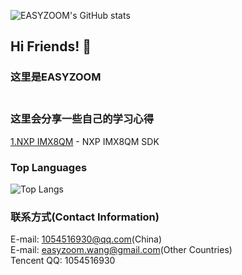 ![EASYZOOM's GitHub stats](https://github-readme-stats.vercel.app/api?username=easyzoom&show_icons=true&theme=radical)

## Hi Friends! 👋<br/>

### 这里是EASYZOOM<br/><br/>

### 这里会分享一些自己的学习心得

[1.NXP IMX8QM](https://github.com/easyzoom/IMX8QM) - NXP IMX8QM SDK<br/>

### Top Languages

![Top Langs](https://github-readme-stats.vercel.app/api/top-langs/?username=easyzoom&langs_count=8&icon_color=CE1D2D&text_color=718096&bg_color=ffffff&hide_title=true)

### 联系方式(Contact Information)

E-mail: 1054516930@qq.com(China)  
E-mail: easyzoom.wang@gmail.com(Other Countries)  
Tencent QQ: 1054516930
<!--
**easyzoom/easyzoom** is a ✨ _special_ ✨ repository because its `README.md` (this file) appears on your GitHub profile.

Here are some ideas to get you started:

- 🔭 I’m currently working on ...
- 🌱 I’m currently learning ...
- 👯 I’m looking to collaborate on ...
- 🤔 I’m looking for help with ...
- 💬 Ask me about ...
- 📫 How to reach me: ...
- 😄 Pronouns: ...
- ⚡ Fun fact: ...
-->
